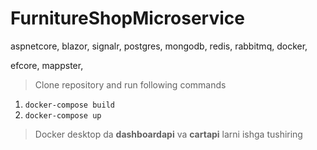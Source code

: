 # FurnitureShopMicroservice

aspnetcore,
blazor,
signalr,
postgres,
mongodb,
redis,
rabbitmq,
docker,

efcore,
mappster,

> Clone repository and run following commands

1. ```docker-compose build ```
2. ```docker-compose up ```

> Docker desktop da __dashboardapi__ va __cartapi__ larni ishga tushiring
